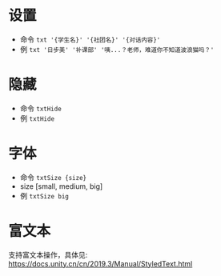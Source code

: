 # 设置

- 命令 `txt '{学生名}' '{社团名}' '{对话内容}'`
- 例 `txt '日步美' '补课部' '咦...？老师，难道你不知道波浪猫吗？'`

# 隐藏

- 命令 `txtHide`
- 例 `txtHide`

# 字体

- 命令 `txtSize {size}`
- size [small, medium, big]
- 例 `txtSize big`

# 富文本

支持富文本操作，具体见: https://docs.unity.cn/cn/2019.3/Manual/StyledText.html
